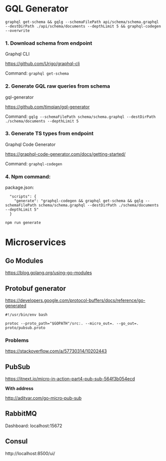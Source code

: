 # GQL Generator

`graphql get-schema && gqlg --schemaFilePath api/schema/schema.graphql --destDirPath ./api/schema/documents --depthLimit 5 && graphql-codegen --overwrite`

### 1. Download schema from endpoint
Graphql CLI

https://github.com/Urigo/graphql-cli

Command: ``graphql get-schema``

### 2. Generate GQL raw queries from schema
gql-generator

https://github.com/timqian/gql-generator

Command: ``gqlg --schemaFilePath schema/schema.graphql --destDirPath ./schema/documents --depthLimit 5``

### 3. Generate TS types from endpoint
Graphql Code Generator

https://graphql-code-generator.com/docs/getting-started/

Command: ``graphql-codegen``

### 4. Npm command: 

package.json:
```
  "scripts": {
    "generate": "graphql-codegen && graphql get-schema && gqlg --schemaFilePath schema/schema.graphql --destDirPath ./schema/documents --depthLimit 5"
  }
```

``npm run generate``

# Microservices

## Go Modules

https://blog.golang.org/using-go-modules

## Protobuf generator
https://developers.google.com/protocol-buffers/docs/reference/go-generated

```shell script
#!/usr/bin/env bash

protoc --proto_path="$GOPATH"/src:. --micro_out=. --go_out=. proto/pubsub.proto
```

### Problems

https://stackoverflow.com/a/57730314/10202443

## PubSub

https://itnext.io/micro-in-action-part4-pub-sub-564f3b054ecd

**With address**

http://adityar.com/go-micro-pub-sub

## RabbitMQ

Dashboard: 
localhost:15672

## Consul

http://localhost:8500/ui/
